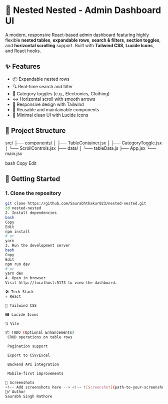 # 🧮 Nested Nested - Admin Dashboard UI

A modern, responsive React-based admin dashboard featuring highly flexible **nested tables**, **expandable rows**, **search & filters**, **section toggles**, and **horizontal scrolling** support. Built with **Tailwind CSS**, **Lucide Icons**, and React hooks.



## ✨ Features

- 📦 Expandable nested rows
- 🔍 Real-time search and filter
- 🧩 Category toggles (e.g., Electronics, Clothing)
- ↔️ Horizontal scroll with smooth arrows
- 📱 Responsive design with Tailwind
- 🔄 Reusable and maintainable components
- 🎨 Minimal clean UI with Lucide icons

## 📁 Project Structure

src/
├── components/
│ ├── TableContainer.jsx
│ ├── CategoryToggle.jsx
│ └── ScrollControls.jsx
├── data/
│ └── tableData.js
├── App.jsx
└── main.jsx

bash
Copy
Edit

## 🚀 Getting Started

### 1. Clone the repository
```bash
git clone https://github.com/Saurabhthakur023/nested-nested.git
cd nested-nested
2. Install dependencies
bash
Copy
Edit
npm install
# or
yarn
3. Run the development server
bash
Copy
Edit
npm run dev
# or
yarn dev
4. Open in browser
Visit http://localhost:5173 to view the dashboard.

🛠 Tech Stack
⚛️ React

🎨 Tailwind CSS

🖼️ Lucide Icons

🔃 Vite

📦 TODO (Optional Enhancements)
 CRUD operations on table rows

 Pagination support

 Export to CSV/Excel

 Backend API integration

 Mobile-first improvements

📸 Screenshots
<!-- Add screenshots here --> <!-- ![Screenshot](path-to-your-screenshot.png) -->
🙋‍♂️ Author
Saurabh Singh Rathore




